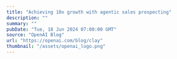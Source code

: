 ```yaml
---
title: "Achieving 10x growth with agentic sales prospecting"
description: ""
summary: ""
pubDate: "Tue, 18 Jun 2024 07:00:00 GMT"
source: "OpenAI Blog"
url: "https://openai.com/blog/clay"
thumbnail: "/assets/openai_logo.png"
---
```


